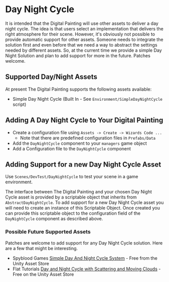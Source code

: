 ﻿# Day Night Cycle

It is intended that the Digital Painting will use other assets to deliver a day night cycle. The idea is that users select an implementation that delivers the right atmosphere for their scene. However, it's obviously not possible to provide automatic support for other assets. Someone needs to integrate the solution first and even before that we need a way to abstract the settings needed by different assets. So, at the current time we provide a simple Day Night Solution and plan to add support for more in the future. Patches welcome.

## Supported Day/Night Assets

At present The Digital Painting supports the following assets available:

  * Simple Day Night Cycle (Built In - See `Environment/SimpleDayNightCycle` script)

## Adding A Day Night Cycle to Your Digital Painting

  * Create a configuration file using `Assets -> Create -> Wizards Code ... `
    * Note that there are predefined configuration files in `Prefabs/Data`
  * Add the `DayNightCycle` component to your `managers` game object
  * Add a Configuration file to the `DayNightCycle` component

## Adding Support for a new Day Night Cycle Asset

Use `Scenes/DevTest/DayNightCycle` to test your scene in a game environment.

The interface between The Digital Painting and your chosen Day Night Cycle asset is provided by a 
 scriptable object that inherits from `AbstractDayNightCycle`. To add support for a new Day Night Cycle asset you will need to create an instance of this Scriptable Object. Once created you can provide this scriptable object to the configuration field of the `DayNightCycle` component as described above.

### Possible Future Supported Assets

Patches are welcome to add support for any Day Night Cycle solution. Here are a few that might be interesting.

  * Spyblood Games [Simple Day And Night Cycle System](https://assetstore.unity.com/packages/templates/tutorials/simple-day-and-night-cycle-system-66647) - Free from the Unity Asset Store
  * Flat Tutorials [Day and Night Cycle with Scattering and Moving Clouds](https://assetstore.unity.com/packages/tools/particles-effects/day-and-night-cycle-with-scattering-and-moving-clouds-27024) - Free on the Unity Asset Store
